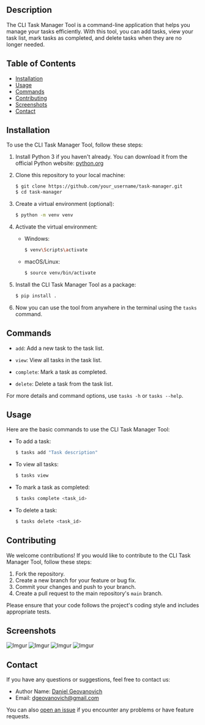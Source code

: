 ## Description

The CLI Task Manager Tool is a command-line application that helps you manage your tasks efficiently. With this tool, you can add tasks, view your task list, mark tasks as completed, and delete tasks when they are no longer needed.

## Table of Contents

- [Installation](#installation)
- [Usage](#usage)
- [Commands](#commands)
- [Contributing](#contributing)
- [Screenshots](#screenshots)
- [Contact](#contact)

## Installation

To use the CLI Task Manager Tool, follow these steps:

1. Install Python 3 if you haven't already. You can download it from the official Python website: [python.org](https://www.python.org/downloads/)

2. Clone this repository to your local machine:

   ```bash
   $ git clone https://github.com/your_username/task-manager.git
   $ cd task-manager

1.  Create a virtual environment (optional):

    ```bash
    $ python -m venv venv

2.  Activate the virtual environment:

    -   Windows:

        ```bash
        $ venv\Scripts\activate

    -   macOS/Linux:

        ```bash
        $ source venv/bin/activate

3.  Install the CLI Task Manager Tool as a package:

    ```bash
    $ pip install .

5.  Now you can use the tool from anywhere in the terminal using the `tasks` command.

Commands
--------

-   `add`: Add a new task to the task list.

-   `view`: View all tasks in the task list.

-   `complete`: Mark a task as completed.

-   `delete`: Delete a task from the task list.

For more details and command options, use `tasks -h` or `tasks --help`.

Usage
-----

Here are the basic commands to use the CLI Task Manager Tool:

-   To add a task:

    ```bash
    $ tasks add "Task description"

-   To view all tasks:

    ```bash
    $ tasks view

-   To mark a task as completed:

    ```bash
    $ tasks complete <task_id>

-   To delete a task:

    ```bash
    $ tasks delete <task_id>

Contributing
------------

We welcome contributions! If you would like to contribute to the CLI Task Manager Tool, follow these steps:

1.  Fork the repository.
2.  Create a new branch for your feature or bug fix.
3.  Commit your changes and push to your branch.
4.  Create a pull request to the main repository's `main` branch.

Please ensure that your code follows the project's coding style and includes appropriate tests.

Screenshots
-------

![Imgur](https://i.imgur.com/fASuv28.png)
![Imgur](https://i.imgur.com/XKqjlXw.png)
![Imgur](https://i.imgur.com/QRqSHJU.png)
![Imgur](https://i.imgur.com/sueLSKl.png)

Contact
-------

If you have any questions or suggestions, feel free to contact us:

-   Author Name: [Daniel Geovanovich](https://github.com/sugeodj)
-   Email: <dgeovanovich@gmail.com>

You can also [open an issue](https://github.com/sugeodj/TasksManager/issues) if you encounter any problems or have feature requests.
